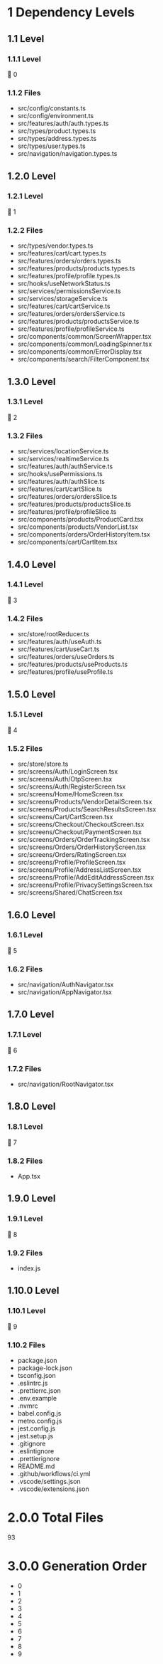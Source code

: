 # 1 Dependency Levels

## 1.1 Level

### 1.1.1 Level

🔹 0

### 1.1.2 Files

- src/config/constants.ts
- src/config/environment.ts
- src/features/auth/auth.types.ts
- src/types/product.types.ts
- src/types/address.types.ts
- src/types/user.types.ts
- src/navigation/navigation.types.ts

## 1.2.0 Level

### 1.2.1 Level

🔹 1

### 1.2.2 Files

- src/types/vendor.types.ts
- src/features/cart/cart.types.ts
- src/features/orders/orders.types.ts
- src/features/products/products.types.ts
- src/features/profile/profile.types.ts
- src/hooks/useNetworkStatus.ts
- src/services/permissionsService.ts
- src/services/storageService.ts
- src/features/cart/cartService.ts
- src/features/orders/ordersService.ts
- src/features/products/productsService.ts
- src/features/profile/profileService.ts
- src/components/common/ScreenWrapper.tsx
- src/components/common/LoadingSpinner.tsx
- src/components/common/ErrorDisplay.tsx
- src/components/search/FilterComponent.tsx

## 1.3.0 Level

### 1.3.1 Level

🔹 2

### 1.3.2 Files

- src/services/locationService.ts
- src/services/realtimeService.ts
- src/features/auth/authService.ts
- src/hooks/usePermissions.ts
- src/features/auth/authSlice.ts
- src/features/cart/cartSlice.ts
- src/features/orders/ordersSlice.ts
- src/features/products/productsSlice.ts
- src/features/profile/profileSlice.ts
- src/components/products/ProductCard.tsx
- src/components/products/VendorList.tsx
- src/components/orders/OrderHistoryItem.tsx
- src/components/cart/CartItem.tsx

## 1.4.0 Level

### 1.4.1 Level

🔹 3

### 1.4.2 Files

- src/store/rootReducer.ts
- src/features/auth/useAuth.ts
- src/features/cart/useCart.ts
- src/features/orders/useOrders.ts
- src/features/products/useProducts.ts
- src/features/profile/useProfile.ts

## 1.5.0 Level

### 1.5.1 Level

🔹 4

### 1.5.2 Files

- src/store/store.ts
- src/screens/Auth/LoginScreen.tsx
- src/screens/Auth/OtpScreen.tsx
- src/screens/Auth/RegisterScreen.tsx
- src/screens/Home/HomeScreen.tsx
- src/screens/Products/VendorDetailScreen.tsx
- src/screens/Products/SearchResultsScreen.tsx
- src/screens/Cart/CartScreen.tsx
- src/screens/Checkout/CheckoutScreen.tsx
- src/screens/Checkout/PaymentScreen.tsx
- src/screens/Orders/OrderTrackingScreen.tsx
- src/screens/Orders/OrderHistoryScreen.tsx
- src/screens/Orders/RatingScreen.tsx
- src/screens/Profile/ProfileScreen.tsx
- src/screens/Profile/AddressListScreen.tsx
- src/screens/Profile/AddEditAddressScreen.tsx
- src/screens/Profile/PrivacySettingsScreen.tsx
- src/screens/Shared/ChatScreen.tsx

## 1.6.0 Level

### 1.6.1 Level

🔹 5

### 1.6.2 Files

- src/navigation/AuthNavigator.tsx
- src/navigation/AppNavigator.tsx

## 1.7.0 Level

### 1.7.1 Level

🔹 6

### 1.7.2 Files

- src/navigation/RootNavigator.tsx

## 1.8.0 Level

### 1.8.1 Level

🔹 7

### 1.8.2 Files

- App.tsx

## 1.9.0 Level

### 1.9.1 Level

🔹 8

### 1.9.2 Files

- index.js

## 1.10.0 Level

### 1.10.1 Level

🔹 9

### 1.10.2 Files

- package.json
- package-lock.json
- tsconfig.json
- .eslintrc.js
- .prettierrc.json
- .env.example
- .nvmrc
- babel.config.js
- metro.config.js
- jest.config.js
- jest.setup.js
- .gitignore
- .eslintignore
- .prettierignore
- README.md
- .github/workflows/ci.yml
- .vscode/settings.json
- .vscode/extensions.json

# 2.0.0 Total Files

93

# 3.0.0 Generation Order

- 0
- 1
- 2
- 3
- 4
- 5
- 6
- 7
- 8
- 9

